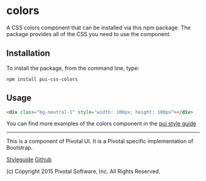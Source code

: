 # colors

A CSS colors component that can be installed via this npm package. The package provides all of the
CSS you need to use the component.

## Installation

To install the package, from the command line, type:

```
npm install pui-css-colors
```

## Usage

```html
<div class="bg-neutral-1" style="width: 100px; height: 100px"></div>
```

You can find more examples of the colors component in the [pui style guide](http://styleguide.pivotal.io/elements.html#color)
  
*****************************************

This is a component of Pivotal UI. It is a Pivotal specific implementation of Bootstrap.

[Styleguide](http://styleguide.pivotal.io)
[Github](https://github.com/pivotal-cf/pivotal-ui)

(c) Copyright 2015 Pivotal Software, Inc. All Rights Reserved.

